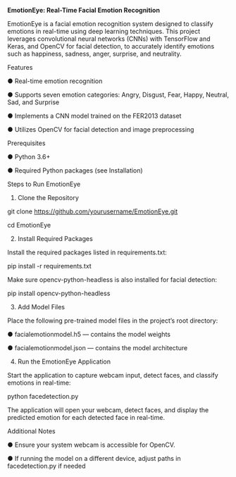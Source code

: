 **EmotionEye: Real-Time Facial Emotion Recognition**

EmotionEye is a facial emotion recognition system designed to classify emotions in real-time using deep
learning techniques. This project leverages convolutional neural networks (CNNs) with TensorFlow and
Keras, and OpenCV for facial detection, to accurately identify emotions such as happiness, sadness,
anger, surprise, and neutrality.

Features

● Real-time emotion recognition

● Supports seven emotion categories: Angry, Disgust, Fear, Happy, Neutral, Sad, and Surprise

● Implements a CNN model trained on the FER2013 dataset

● Utilizes OpenCV for facial detection and image preprocessing

Prerequisites

● Python 3.6+

● Required Python packages (see Installation)

Steps to Run EmotionEye

1. Clone the Repository

git clone https://github.com/yourusername/EmotionEye.git

cd EmotionEye

2. Install Required Packages

Install the required packages listed in requirements.txt:

pip install -r requirements.txt

Make sure opencv-python-headless is also installed for facial detection:

pip install opencv-python-headless

3. Add Model Files

Place the following pre-trained model files in the project’s root directory:

● facialemotionmodel.h5 — contains the model weights

● facialemotionmodel.json — contains the model architecture

4. Run the EmotionEye Application

Start the application to capture webcam input, detect faces, and classify emotions in real-time:

python facedetection.py

The application will open your webcam, detect faces, and display the predicted emotion for each detected
face in real-time.

Additional Notes

● Ensure your system webcam is accessible for OpenCV.

● If running the model on a different device, adjust paths in facedetection.py if needed


